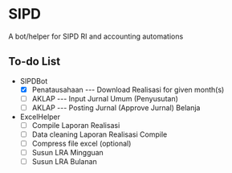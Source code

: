 # SIPD

A bot/helper for SIPD RI and accounting automations

## To-do List

- SIPDBot
  - [x] Penatausahaan --- Download Realisasi for given month(s)
  - [ ] AKLAP --- Input Jurnal Umum (Penyusutan)
  - [ ] AKLAP --- Posting Jurnal (Approve Jurnal) Belanja
- ExcelHelper
  - [ ] Compile Laporan Realisasi
  - [ ] Data cleaning Laporan Realisasi Compile
  - [ ] Compress file excel (optional)
  - [ ] Susun LRA Mingguan
  - [ ] Susun LRA Bulanan
